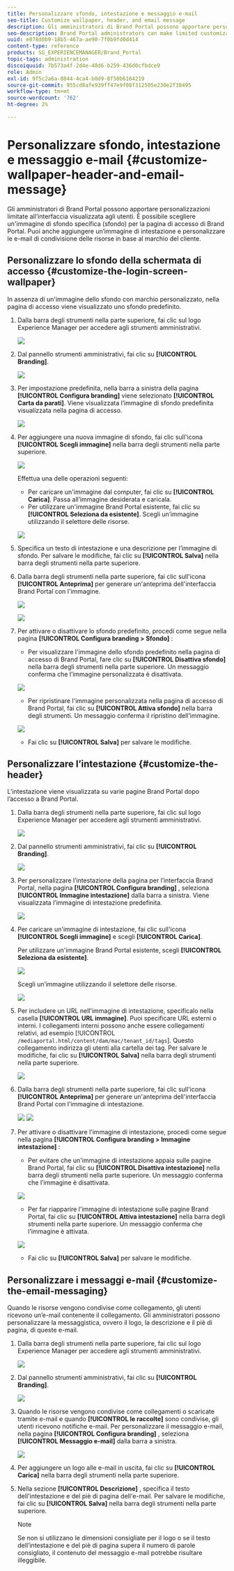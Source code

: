 ```yaml
---
title: Personalizzare sfondo, intestazione e messaggio e-mail
seo-title: Customize wallpaper, header, and email message
description: Gli amministratori di Brand Portal possono apportare personalizzazioni limitate all’interfaccia visualizzata agli utenti. È possibile scegliere un'immagine di sfondo specifica (sfondo) per la pagina di accesso di Brand Portal. Puoi anche aggiungere un’immagine di intestazione e personalizzare le e-mail di condivisione delle risorse in base al marchio del cliente.
seo-description: Brand Portal administrators can make limited customizations to the interface displayed to users. You can choose a specific background image (wallpaper) for the Brand Portal login page. You can also add a header image and customize asset sharing emails to match the customer’s brand.
uuid: e078d0b9-18b5-467a-ae90-7f0b9fd0d414
content-type: reference
products: SG_EXPERIENCEMANAGER/Brand_Portal
topic-tags: administration
discoiquuid: 7b573a4f-2d4e-48d6-b259-436d0cfbdce9
role: Admin
exl-id: 9f5c2a6a-8844-4ca4-b0d9-8f50b6164219
source-git-commit: 955cd8afe939ff47e9f08f312505e230e2f38495
workflow-type: tm+mt
source-wordcount: '762'
ht-degree: 2%

---
```


# Personalizzare sfondo, intestazione e messaggio e-mail {#customize-wallpaper-header-and-email-message}

Gli amministratori di Brand Portal possono apportare personalizzazioni limitate all’interfaccia visualizzata agli utenti. È possibile scegliere un&#39;immagine di sfondo specifica (sfondo) per la pagina di accesso di Brand Portal. Puoi anche aggiungere un’immagine di intestazione e personalizzare le e-mail di condivisione delle risorse in base al marchio del cliente.

## Personalizzare lo sfondo della schermata di accesso {#customize-the-login-screen-wallpaper}

In assenza di un&#39;immagine dello sfondo con marchio personalizzato, nella pagina di accesso viene visualizzato uno sfondo predefinito.

1. Dalla barra degli strumenti nella parte superiore, fai clic sul logo Experience Manager per accedere agli strumenti amministrativi.

   ![](assets/aemlogo.png)

1. Dal pannello strumenti amministrativi, fai clic su **[!UICONTROL Branding]**.


   ![](assets/admin-tools-panel-10.png)

1. Per impostazione predefinita, nella barra a sinistra della pagina **[!UICONTROL Configura branding]** viene selezionato **[!UICONTROL Carta da parati]**. Viene visualizzata l’immagine di sfondo predefinita visualizzata nella pagina di accesso.

   ![](assets/default_wallpaper.png)

1. Per aggiungere una nuova immagine di sfondo, fai clic sull&#39;icona **[!UICONTROL Scegli immagine]** nella barra degli strumenti nella parte superiore.

   ![](assets/choose_wallpaperimage.png)

   Effettua una delle operazioni seguenti:

   * Per caricare un&#39;immagine dal computer, fai clic su **[!UICONTROL Carica]**. Passa all’immagine desiderata e caricala.
   * Per utilizzare un&#39;immagine Brand Portal esistente, fai clic su **[!UICONTROL Seleziona da esistente]**. Scegli un’immagine utilizzando il selettore delle risorse.

   ![](assets/asset-picker.png)

1. Specifica un testo di intestazione e una descrizione per l’immagine di sfondo. Per salvare le modifiche, fai clic su **[!UICONTROL Salva]** nella barra degli strumenti nella parte superiore.

1. Dalla barra degli strumenti nella parte superiore, fai clic sull&#39;icona **[!UICONTROL Anteprima]** per generare un&#39;anteprima dell&#39;interfaccia Brand Portal con l&#39;immagine.

   ![](assets/chlimage_1.png)

   ![](assets/custom-wallpaper-preview.png)

1. Per attivare o disattivare lo sfondo predefinito, procedi come segue nella pagina **[!UICONTROL Configura branding > Sfondo]** :

   * Per visualizzare l&#39;immagine dello sfondo predefinito nella pagina di accesso di Brand Portal, fare clic su **[!UICONTROL Disattiva sfondo]** nella barra degli strumenti nella parte superiore. Un messaggio conferma che l’immagine personalizzata è disattivata.

   ![](assets/chlimage_1-1.png)

   * Per ripristinare l&#39;immagine personalizzata nella pagina di accesso di Brand Portal, fai clic su **[!UICONTROL Attiva sfondo]** nella barra degli strumenti. Un messaggio conferma il ripristino dell’immagine.

   ![](assets/chlimage_1-2.png)

   * Fai clic su **[!UICONTROL Salva]** per salvare le modifiche.



## Personalizzare l’intestazione {#customize-the-header}

L’intestazione viene visualizzata su varie pagine Brand Portal dopo l’accesso a Brand Portal.

1. Dalla barra degli strumenti nella parte superiore, fai clic sul logo Experience Manager per accedere agli strumenti amministrativi.

   ![](assets/aemlogo.png)

1. Dal pannello strumenti amministrativi, fai clic su **[!UICONTROL Branding]**.

   ![](assets/admin-tools-panel-11.png)

1. Per personalizzare l’intestazione della pagina per l’interfaccia Brand Portal, nella pagina **[!UICONTROL Configura branding]** , seleziona **[!UICONTROL Immagine intestazione]** dalla barra a sinistra. Viene visualizzata l’immagine di intestazione predefinita.

   ![](assets/default-header.png)

1. Per caricare un&#39;immagine di intestazione, fai clic sull&#39;icona **[!UICONTROL Scegli immagine]** e scegli **[!UICONTROL Carica]**.

   Per utilizzare un&#39;immagine Brand Portal esistente, scegli **[!UICONTROL Seleziona da esistente]**.

   ![](assets/choose_wallpaperimage-1.png)

   Scegli un’immagine utilizzando il selettore delle risorse.

   ![](assets/asset-picker-header.png)

1. Per includere un URL nell&#39;immagine di intestazione, specificalo nella casella **[!UICONTROL URL immagine]**. Puoi specificare URL esterni o interni. I collegamenti interni possono anche essere collegamenti relativi, ad esempio
   [!UICONTROL `/mediaportal.html/content/dam/mac/tenant_id/tags`].
Questo collegamento indirizza gli utenti alla cartella dei tag.
Per salvare le modifiche, fai clic su **[!UICONTROL Salva]** nella barra degli strumenti nella parte superiore.

   ![](assets/configure_brandingheaderimageurl.png)

1. Dalla barra degli strumenti nella parte superiore, fai clic sull&#39;icona **[!UICONTROL Anteprima]** per generare un&#39;anteprima dell&#39;interfaccia Brand Portal con l&#39;immagine di intestazione.

   ![](assets/chlimage_1-3.png)
   ![](assets/custom_header_preview.png)

1. Per attivare o disattivare l&#39;immagine di intestazione, procedi come segue nella pagina **[!UICONTROL Configura branding > Immagine intestazione]** :

   * Per evitare che un&#39;immagine di intestazione appaia sulle pagine Brand Portal, fai clic su **[!UICONTROL Disattiva intestazione]** nella barra degli strumenti nella parte superiore. Un messaggio conferma che l’immagine è disattivata.

   ![](assets/chlimage_1-4.png)

   * Per far riapparire l&#39;immagine di intestazione sulle pagine Brand Portal, fai clic su **[!UICONTROL Attiva intestazione]** nella barra degli strumenti nella parte superiore. Un messaggio conferma che l’immagine è attivata.

   ![](assets/chlimage_1-5.png)

   * Fai clic su **[!UICONTROL Salva]** per salvare le modifiche.



## Personalizzare i messaggi e-mail {#customize-the-email-messaging}

Quando le risorse vengono condivise come collegamento, gli utenti ricevono un’e-mail contenente il collegamento. Gli amministratori possono personalizzare la messaggistica, ovvero il logo, la descrizione e il piè di pagina, di queste e-mail.

1. Dalla barra degli strumenti nella parte superiore, fai clic sul logo Experience Manager per accedere agli strumenti amministrativi.

   ![](assets/aemlogo.png)

1. Dal pannello strumenti amministrativi, fai clic su **[!UICONTROL Branding]**.

   ![](assets/admin-tools-panel-12.png)

1. Quando le risorse vengono condivise come collegamenti o scaricate tramite e-mail e quando **[!UICONTROL le raccolte]** sono condivise, gli utenti ricevono notifiche e-mail. Per personalizzare il messaggio e-mail, nella pagina **[!UICONTROL Configura branding]** , seleziona **[!UICONTROL Messaggio e-mail]** dalla barra a sinistra.

   ![](assets/configure-branding-page-email.png)

1. Per aggiungere un logo alle e-mail in uscita, fai clic su **[!UICONTROL Carica]** nella barra degli strumenti nella parte superiore.

1. Nella sezione **[!UICONTROL Descrizione]** , specifica il testo dell&#39;intestazione e del piè di pagina dell&#39;e-mail. Per salvare le modifiche, fai clic su **[!UICONTROL Salva]** nella barra degli strumenti nella parte superiore.

   >[!NOTE]
   >
   >Se non si utilizzano le dimensioni consigliate per il logo o se il testo dell’intestazione e del piè di pagina supera il numero di parole consigliato, il contenuto del messaggio e-mail potrebbe risultare illeggibile.

